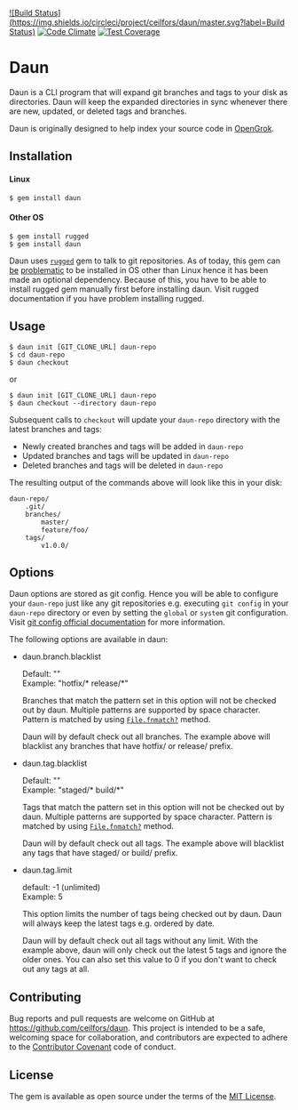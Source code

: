 [![Build Status](https://img.shields.io/circleci/project/ceilfors/daun/master.svg?label=Build Status)](https://circleci.com/gh/ceilfors/daun/tree/master)
[![Code Climate](https://codeclimate.com/github/ceilfors/daun/badges/gpa.svg)](https://codeclimate.com/github/ceilfors/daun)
[![Test Coverage](https://codeclimate.com/github/ceilfors/daun/badges/coverage.svg)](https://codeclimate.com/github/ceilfors/daun/coverage)

# Daun

Daun is a CLI program that will expand git branches and tags to your disk
as directories. Daun will keep the expanded directories in sync whenever there are
new, updated, or deleted tags and branches.

Daun is originally designed to help index your source code in [OpenGrok](https://opengrok.github.io/OpenGrok/).

## Installation

#### Linux

    $ gem install daun

#### Other OS

    $ gem install rugged
    $ gem install daun

Daun uses [`rugged`](https://github.com/libgit2/rugged) gem to talk to git repositories. As of today, this gem
can [be](https://github.com/libgit2/rugged/issues/43)
[problematic](https://github.com/libgit2/rugged/issues/489) 
to be installed in OS other than Linux hence it has been made an optional dependency.
Because of this, you have to be able to install rugged gem manually first before
installing daun. Visit rugged documentation if you have problem installing rugged.

## Usage

    $ daun init [GIT_CLONE_URL] daun-repo
    $ cd daun-repo
    $ daun checkout
    
or

    $ daun init [GIT_CLONE_URL] daun-repo
    $ daun checkout --directory daun-repo

Subsequent calls to `checkout` will update your `daun-repo` directory with the latest
branches and tags:

- Newly created branches and tags will be added in `daun-repo`
- Updated branches and tags will be updated in `daun-repo`
- Deleted branches and tags will be deleted in `daun-repo`

The resulting output of the commands above will look like this in your
disk:

    daun-repo/
        .git/
        branches/
            master/
            feature/foo/
        tags/
            v1.0.0/
        
## Options

Daun options are stored as git config. Hence you will be able to configure your `daun-repo`
just like any git repositories e.g. executing `git config` in your `daun-repo` directory or even
by setting the `global` or `system` git configuration. Visit
[git config official documentation](https://git-scm.com/docs/git-config)
for more information.

The following options are available in daun:

* daun.branch.blacklist

    Default: ""  
    Example: "hotfix/* release/*"

    Branches that match the pattern set in this option will not be checked out by daun.
    Multiple patterns are supported by space character. Pattern is matched by using
    [`File.fnmatch?`](http://ruby-doc.org/core-1.9.3/File.html#method-c-fnmatch-3F) method.
    
    Daun will by default check out all branches. The example above will blacklist any
    branches that have hotfix/ or release/ prefix.

* daun.tag.blacklist
  
    Default: ""  
    Example: "staged/* build/*"
  
    Tags that match the pattern set in this option will not be checked out by daun.
    Multiple patterns are supported by space character. Pattern is matched by using
    [`File.fnmatch?`](http://ruby-doc.org/core-1.9.3/File.html#method-c-fnmatch-3F) method.

    Daun will by default check out all tags. The example above will blacklist any
    tags that have staged/ or build/ prefix.
  
* daun.tag.limit

    default: -1 (unlimited)  
    Example: 5

    This option limits the number of tags being checked out by daun. Daun will
    always keep the latest tags e.g. ordered by date.
    
    Daun will by default check out all tags without any limit. With the example above,
    daun will only check out the latest 5 tags and ignore the older ones. You can also
    set this value to 0 if you don't want to check out any tags at all.

## Contributing

Bug reports and pull requests are welcome on GitHub at https://github.com/ceilfors/daun. This project is intended to be a safe, welcoming space for collaboration, and contributors are expected to adhere to the [Contributor Covenant](http://contributor-covenant.org) code of conduct.


## License

The gem is available as open source under the terms of the [MIT License](http://opensource.org/licenses/MIT).
